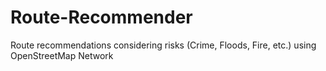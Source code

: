 # Route-Recommender
Route recommendations considering risks (Crime, Floods, Fire, etc.) using OpenStreetMap Network
